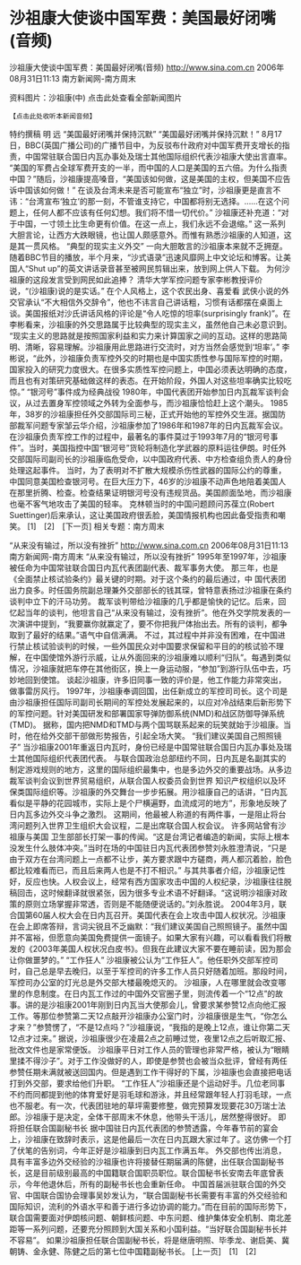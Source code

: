 # 沙祖康大使谈中国军费：美国最好闭嘴(音频)

沙祖康大使谈中国军费：美国最好闭嘴(音频)
http://www.sina.com.cn 2006年08月31日11:13 南方新闻网-南方周末


资料图片：沙祖康(中)
点击此处查看全部新闻图片


    【点击此处收听本新闻音频】
特约撰稿 明 远
“美国最好闭嘴并保持沉默”
“美国最好闭嘴并保持沉默！”
8月17日，BBC(英国广播公司)的广播节目中，为反驳布什政府对中国军费开支增长的指责，中国常驻联合国日内瓦办事处及瑞士其他国际组织代表沙祖康大使出言直率。
“美国的军费占全球军费开支的一半，而中国的人口是美国的五六倍。为什么指责中国？”随后，沙祖康提高嗓音，“美国该如何做，这是美国的主权，但美国不应告诉中国该如何做！”
在谈及台湾未来是否可能宣布“独立”时，沙祖康更是直言不讳：“台湾宣布‘独立’的那一刻，不管谁支持它，中国都将别无选择。……在这个问题上，任何人都不应该有任何幻想。我们将不惜一切代价。”
沙祖康还补充道：“对于中国，一寸领土比生命更有价值。在这一点上，我们永远不会退缩。”
这一系列大胆言论，让西方大跌眼镜，也让国人颇感意外。而惟有熟悉沙祖康的人知道，这是其一贯风格。
“典型的现实主义外交”
一向大胆敢言的沙祖康本来就不乏拥趸。随着BBC节目的播放，半个月来，“沙式语录”迅速风靡网上中文论坛和博客。让美国人“Shut up”的英文讲话录音甚至被网民剪辑出来，放到网上供人下载。
为何沙祖康的这段发言受到网民如此追捧？
清华大学军控问题专家李彬教授评价说，“(沙祖康)说的是实话。”
在个人风格上，这个农民出身、喜爱看
武侠小说的外交官承认“不大相信外交辞令”，他也不讳言自己讲话粗，习惯有话都摆在桌面上谈。美国报纸对沙氏讲话风格的评论是“令人吃惊的坦率(surprisingly frank)”。在李彬看来，沙祖康的外交思路属于比较典型的现实主义，虽然他自己未必意识到。
“现实主义的思路就是按照国家利益和实力来计算国家之间的互动。这样的思路简明、清晰，容易理解。沙祖康用此思路进行交流时，对方当然会感觉到‘坦率’。”
李彬说，“此外，沙祖康负责军控外交的时期也是中国实质性参与国际军控的时期，国家投入的研究力度很大。在很多实质性军控问题上，中国必须表达明确的态度，而且也有对策研究基础做这样的表态。在开始阶段，外国人对这些坦率确实比较吃惊。”
“银河号”事件成为经典战役
1980年，中国代表团开始参加日内瓦裁军谈判会议，从过去置身军控领域之外转为全面参与，而沙祖康恰恰赶上这个潮头。
1985年，38岁的沙祖康担任外交部国际司三秘，正式开始他的军控外交生涯。据国防部裁军问题专家邹云华介绍，沙祖康参加了1986年和1987年的日内瓦裁军会议。
在沙祖康负责军控工作的过程中，最著名的事件莫过于1993年7月的“银河号事件”。当时，美国指控中国“银河号”货轮将制造化学武器的原料运往伊朗。时任外交部国际司副司长的沙祖康临危受命，以中国政府代表、中方检查组负责人的身份处理这起事件。
当时，为了表明对不扩散大规模杀伤性武器的国际公约的尊重，中国同意美国检查银河号。在巨大压力下，46岁的沙祖康不动声色地陪着美国人在那里折腾、检查。检查结果证明银河号没有违规货品。美国颜面坠地，而沙祖康也毫不客气地攻击了美国的轻率。
克林顿当时的中国问题顾问苏葆立(Robert Suettinger)后来承认，这让美国政府很丢脸，美国情报机构也因此备受指责和嘲笑。
[1]　[2]　[下一页]
相关专题：南方周末 

“从来没有输过，所以没有挫折”
http://www.sina.com.cn 2006年08月31日11:13 南方新闻网-南方周末
“从来没有输过，所以没有挫折”
1995年至1997年，沙祖康被任命为中国常驻联合国日内瓦代表团副代表、裁军事务大使。
那三年，也是《全面禁止核试验条约》最关键的时期。对于这个条约的最后通过，中
国代表团出力良多。时任国务院副总理兼外交部部长的钱其琛，曾特意表扬过沙祖康在条约谈判中立下的汗马功劳。
裁军谈判带给沙祖康的几乎都是愉快的记忆。后来，回忆起当年的谈判，他坦言自己“从来没有输过，没有挫折”。他在外交学院发表的一次演讲中提到，“我要赢你就赢定了，要不你把我尸体抬出去。所有的谈判，都争取到了最好的结果。”语气中自信满满。
不过，其过程中并非没有困难，在中国进行禁止核试验谈判的时候，一些外国民众对中国要求保留和平目的的核试验不理解，在中国使馆外游行示威，让从外面回来的沙祖康难以顺利“归队”。每遇到类似情况，沙祖康就把车停在其他街区，换上一身运动服，“参加”到游行队伍中去，巧妙地回到使馆。
谈起沙祖康，许多旧同事一致的评价是，他工作能力非常突出，做事雷厉风行。
1997年，沙祖康奉调回国，出任新成立的军控司司长。这个司是由沙祖康担任国际司副司长期间的军控处发展起来的，以应对冷战结束后新形势下的军控问题。针对美国研发和部署国家导弹防御系统(NMD)和战区防御导弹系统(TMD)。
据称，国内把NMD和TMD与两个国骂联系起来的玩笑就始于沙祖康。当时，他在给外交部干部做形势报告，引起全场大笑。
“我们建议美国自己照照镜子”
当沙祖康2001年重返日内瓦时，身份已经是中国常驻联合国日内瓦办事处及瑞士其他国际组织代表团代表。
与联合国政治总部纽约不同，日内瓦是名副其实的制定游戏规则的地方，这里的国际组织最集中，也是多边外交的重要战场。从多边裁军谈判会议到世界贸易组织，从联合国人权委员会到世界
知识产权组织以及环保类国际组织等。沙祖康的外交舞台一步步拓展。用沙祖康自己的话讲，“日内瓦看似是平静的花园城市，实际上是个尸横遍野，血流成河的地方”，形象地反映了日内瓦多边外交斗争之激烈。
这期间，他最被人称道的有两件事，一是阻止将台湾问题列入世界卫生组织大会议程，二是出席联合国人权会议。
许多网站曾有沙祖康与美国
卫生部部长打架一事的传闻。“这是台湾记者编造的新闻，实际上根本没发生什么肢体冲突。”当时在场的中国驻日内瓦代表团参赞刘永胜澄清说，“只是由于双方在台湾问题上一点都不让步，美方要求跟中方磋商，两人都沉着脸，脸色都比较难看而已，而且后来两人也是不打不相识。”
与其共事者介绍，沙祖康记性好，反应也快。人权会议上，经常有西方国家攻击中国的人权纪录，沙祖康往往脱稿回击，这时候翻译就很紧张，因为很多专业术语不好翻译。“这说明沙祖康对政策的原则立场掌握非常透，否则是不能随便说话的。”刘永胜说。
2004年3月，联合国第60届人权大会在日内瓦召开。美国代表在会上攻击中国人权状况。沙祖康在会上即席答辩，言词尖锐且不乏幽默：“我们建议美国自己照照镜子。虽然中国并不富裕，但愿意向美国免费提供一面镜子。如果大家有兴趣，可以看看我们将散发的《2003年美国人权状况白皮书》。但我在此建议大家不要在睡前读，因为那会让你做噩梦的。”
“工作狂人”
沙祖康被公认为“工作狂人”。他任职外交部军控司时，自己总是早去晚归，以至于军控司的许多工作人员只好随着加班。那段时间，军控司办公室的灯光总是外交部大楼最晚熄灭的。
沙祖康，人在哪里就会改变哪里的作息制度。在日内瓦工作过的中国外交官圈子里，则流传着一个“12点”的故事。讲的是沙祖康2001年刚到日内瓦当大使那会儿，曾要求某参赞12点向他汇报工作。等那位参赞第二天12点敲开沙祖康办公室门时，沙祖康很是生气，“你怎么才来？”参赞愣了，“不是12点吗？”沙祖康说，“我指的是晚上12点，谁让你第二天12点才过来。”
据说，沙祖康很少在凌晨2点之前睡过觉，夜里12点之后听取汇报、批改文件也是家常便饭。
沙祖康平日对工作人员的管理也非常严格，被认为“眼睛里揉不得沙子”。对于工作没做好的人，即使是参赞也会被当众批评，曾经有两任参赞任期未满就被送回国内。但是遇到工作干得好的下属，沙祖康也会直接把电话打到外交部，要求给他们升职。
“工作狂人”沙祖康还是个运动好手。几位老同事不约而同都提到他的体育爱好是羽毛球和游泳，并且经常跟年轻人打羽毛球，一点也不服老。有一次，代表团驻地的草坪需要修整，做完预算发现要花30万瑞士法郎。沙祖康于是决定，全体干部周末不休息，他带头干活儿，居然整得很好。
即将担任联合国副秘书长
据中国驻日内瓦代表团的参赞透露，今年春节前的宴会上，沙祖康在致辞时表示，这是他最后一次在日内瓦跟大家过年了。这仿佛一个打了伏笔的告别词，今年正好是沙祖康到日内瓦工作满五年。
外交部也传出消息，具有丰富多边外交经验的沙祖康也许将接替任期届满的陈健，出任联合国副秘书长，这是目前级别最高的中国籍联合国职员职位。联合国秘书长安南去年底曾表示，今年他退休后，所有的副秘书长也会重新任命。
中国首届派驻联合国的外交官、中国联合国协会理事吴妙发认为，“联合国副秘书长需要有丰富的外交经验和国际知识，流利的外语水平和善于进行多边协调的能力。”而在目前的国际形势下，联合国需要面对伊朗核问题、朝鲜核问题、中东问题、维护集体安全机制、南北差距等一系列问题，还要充分照顾到大国关系和小国利益。“当好联合国副秘书长并不容易”。
如果沙祖康担任联合国副秘书长，将是继唐明照、毕季龙、谢启美、冀朝铸、金永健、陈健之后的第七位中国籍副秘书长。
[上一页]　[1]　[2]

